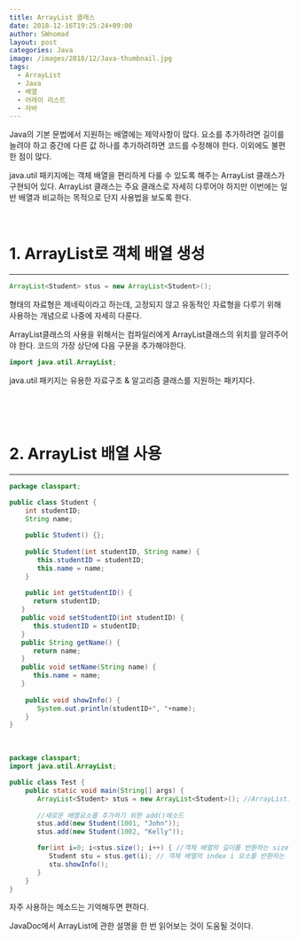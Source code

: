 ```yaml
---
title: ArrayList 클래스
date: 2018-12-16T19:25:24+09:00
author: SWnomad
layout: post
categories: Java
image: /images/2018/12/Java-thumbnail.jpg
tags:
  - ArrayList
  - Java
  - 배열
  - 어레이 리스트
  - 자바
---
```

Java의 기본 문법에서 지원하는 배열에는 제약사항이 많다. 요소를 추가하려면 길이를 늘려야 하고 중간에 다른 값 하나를 추가하려하면 코드를 수정해야 한다. 이외에도 불편한 점이 많다.

java.util 패키지에는 객체 배열을 편리하게 다룰 수 있도록 해주는 ArrayList 클래스가 구현되어 있다. ArrayList 클래스는 주요 클래스로 자세히 다루어야 하지만 이번에는 일반 배열과 비교하는 목적으로 단지 사용법을 보도록 한다.

&nbsp;

# 1. ArrayList로 객체 배열 생성

* * *

~~~ java
ArrayList<Student> stus = new ArrayList<Student>();
~~~

<E> 형태의 자료형은 제네릭이라고 하는데, 고정되지 않고 유동적인 자료형을 다루기 위해 사용하는 개념으로 나중에 자세히 다룬다.

ArrayList클래스의 사용을 위해서는 컴파일러에게 ArrayList클래스의 위치를 알려주어야 한다. 코드의 가장 상단에 다음 구문을 추가해야한다.

~~~ java
import java.util.ArrayList;
~~~

java.util 패키지는 유용한 자료구조 & 알고리즘 클래스를 지원하는 패키지다.

&nbsp;

&nbsp;

# 2. ArrayList 배열 사용

* * *

~~~ java
package classpart;

public class Student {
    int studentID;
    String name;
    
    public Student() {};
    
    public Student(int studentID, String name) {
       this.studentID = studentID;
       this.name = name;
    }
   
    public int getStudentID() {
      return studentID;
   }
   public void setStudentID(int studentID) {
      this.studentID = studentID;
   }
   public String getName() {
      return name;
   }
   public void setName(String name) {
      this.name = name;
   }
    
    public void showInfo() {
       System.out.println(studentID+", "+name);
    }
}
~~~

&nbsp;

~~~ java
package classpart;
import java.util.ArrayList;

public class Test {
    public static void main(String[] args) {
       ArrayList<Student> stus = new ArrayList<Student>(); //ArrayList로 Studet타입 객체 생성하고 stus 참조변수가 참조
       
       //새로운 배열요소를 추가하기 위한 add()메소드
       stus.add(new Student(1001, "John"));
       stus.add(new Student(1002, "Kelly"));

       for(int i=0; i<stus.size(); i++) { //객체 배열의 길이를 반환하는 size() 메소드
          Student stu = stus.get(i); // 객체 배열의 index i 요소를 반환하는 get() 메소드
          stu.showInfo();
       }
    }
}
~~~

자주 사용하는 메소드는 기억해두면 편하다.

JavaDoc에서 ArrayList에 관한 설명을 한 번 읽어보는 것이 도움될 것이다.